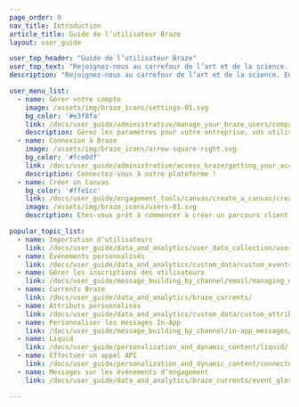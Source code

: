 ```yaml
---
page_order: 0
nav_title: Introduction
article_title: Guide de l’utilisateur Braze
layout: user_guide

user_top_header: "Guide de l’utilisateur Braze"
user_top_text: "Rejoignez-nous au carrefour de l’art et de la science. En ce moment ou avec des années-lumière d’avance. Quand vous arriverez, attendez-vous au meilleur de l’engagement client. Chez Braze, notre but est de créer des liens forts entre vous et vos clients ou vos utilisateurs."
description: "Rejoignez-nous au carrefour de l’art et de la science. En ce moment ou avec des années-lumière d’avance. Quand vous arriverez, attendez-vous au meilleur de l’engagement client. Chez Braze, notre but est de créer des liens forts entre vous et vos clients ou vos utilisateurs."

user_menu_list:
  - name: Gérer votre compte
    image: /assets/img/braze_icons/settings-01.svg
    bg_color: '#e3f8fa'
    link: /docs/user_guide/administrative/manage_your_braze_users/company-wide_settings_management/
    description: Gérez les paramètres pour votre entreprise, vos utilisateurs et plus encore !
  - name: Connexion à Braze
    image: /assets/img/braze_icons/arrow-square-right.svg
    bg_color: '#fce0df'
    link: /docs/user_guide/administrative/access_braze/getting_your_account/
    description: Connectez-vous à notre plateforme !
  - name: Créer un Canvas
    bg_color: '#ffe1cc'
    link: /docs/user_guide/engagement_tools/canvas/create_a_canvas/create_a_canvas/
    image: /assets/img/braze_icons/users-01.svg
    description: Etes-vous prêt à commencer à créer un parcours client ? Nous sommes là pour vous guider.

popular_topic_list:
  - name: Importation d’utilisateurs
    link: /docs/user_guide/data_and_analytics/user_data_collection/user_import/
  - name: Événements personnalisés
    link: /docs/user_guide/data_and_analytics/custom_data/custom_events/
  - name: Gérer les inscriptions des utilisateurs
    link: /docs/user_guide/message_building_by_channel/email/managing_user_subscriptions/
  - name: Currents Braze
    link: /docs/user_guide/data_and_analytics/braze_currents/ 
  - name: Attributs personnalisés
    link: /docs/user_guide/data_and_analytics/custom_data/custom_attributes/
  - name: Personnaliser les messages In-App
    link: /docs/user_guide/message_building_by_channel/in-app_messages/customize/
  - name: Liquid
    link: /docs/user_guide/personalization_and_dynamic_content/liquid/
  - name: Effectuer un appel API
    link: /docs/user_guide/personalization_and_dynamic_content/connected_content/making_an_api_call/
  - name: Messages sur les événements d’engagement
    link: /docs/user_guide/data_and_analytics/braze_currents/event_glossary/message_engagement_events/

---
```


